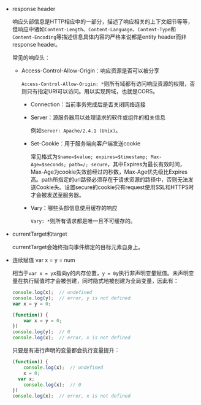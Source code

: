 - response header

  响应头部信息是HTTP相应中的一部分，描述了响应相关的上下文细节等等，但响应中诸如`Content-Length`、`Content-Language`、`Content-Type`和`Content-Encoding`等描述信息具体内容的严格来说都是entity header而非response header。

  常见的响应头：

  + Access-Control-Allow-Origin：响应资源是否可以被分享

    `Access-Control-Allow-Origin: *`则所有域都有访问响应资源的权限，否则只有指定URI可以访问。用以实现跨域，也就是CORS。

    + Connection：当前事务完成后是否关闭网络连接

    + Server：源服务器用以处理请求的软件或组件的相关信息

      例如`Server: Apache/2.4.1 (Unix)`。

    + Set-Cookie：用于服务端向客户端发送cookie

      常见格式为`$name=$value; expires=$timestamp; Max-Age=$seconds; path=/; secure`，其中Expires为最长有效时间，Max-Age为cookie失效前经过的秒数，Max-Age优先级比Expires高。path所指定的url路径必须存在于请求资源的路径中，否则无法发送Cookie头。设置secure的cookie只有request使用SSL和HTTPS时才会被发送至服务器。

    + Vary：哪些头部信息使用缓存的响应

      `Vary: *`则所有请求都是唯一且不可缓存的。

- currentTarget和target

  currentTarget会始终指向事件绑定的目标元素自身上。

- 连续赋值 var x = y = num

  相当于`var x = y`x指向y的内存位置，`y = 0`y执行非声明变量赋值。未声明变量在执行赋值时才会被创建，同时隐式地被创建为全局变量，因此有：

  ```js
  console.log(x);  // undefined
  console.log(y);  // error, y is not defined
  var x = y = 0;
  ```

  ```js
  (function() {
      var x = y = 0;
  })
  console.log(y);  // 0
  console.log(x);  // error, x is not defined
  ```

  只要是有进行声明的变量都会执行变量提升：

  ```js
  (function() {
      console.log(x);  // undefined
      x = 0;
  	var x;
      console.log(x);  // 0
  })
  console.log(x);  // error, x is not defined
  ```

  ​